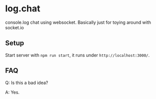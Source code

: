 # log.chat

console.log chat using websocket. Basically just for toying around with socket.io

## Setup

Start server with `npm run start`, it runs under `http://localhost:3000/`.

## FAQ

Q: Is this a bad idea?

A: Yes.
